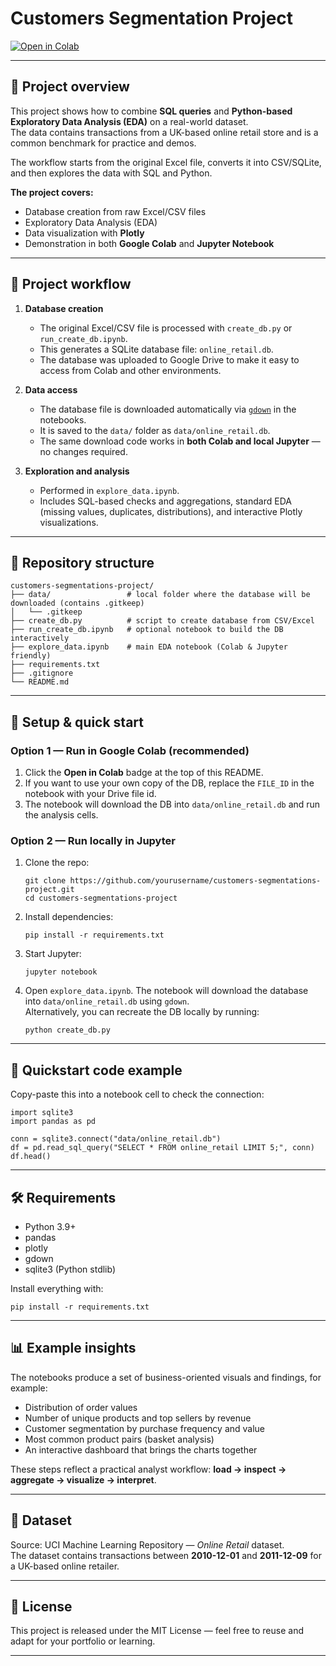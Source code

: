 # Customers Segmentation Project

[![Open in Colab](https://colab.research.google.com/assets/colab-badge.svg)](https://colab.research.google.com/github/yourusername/customers-segmentations-project/blob/main/explore_data.ipynb)

---

## 📌 Project overview
This project shows how to combine **SQL queries** and **Python-based Exploratory Data Analysis (EDA)** on a real-world dataset.  
The data contains transactions from a UK-based online retail store and is a common benchmark for practice and demos.

The workflow starts from the original Excel file, converts it into CSV/SQLite, and then explores the data with SQL and Python.

**The project covers:**
- Database creation from raw Excel/CSV files  
- Exploratory Data Analysis (EDA)  
- Data visualization with **Plotly**  
- Demonstration in both **Google Colab** and **Jupyter Notebook**

---

## 🚀 Project workflow

1. **Database creation**  
   - The original Excel/CSV file is processed with `create_db.py` or `run_create_db.ipynb`.  
   - This generates a SQLite database file: `online_retail.db`.  
   - The database was uploaded to Google Drive to make it easy to access from Colab and other environments.

2. **Data access**  
   - The database file is downloaded automatically via [`gdown`](https://github.com/wkentaro/gdown) in the notebooks.  
   - It is saved to the `data/` folder as `data/online_retail.db`.  
   - The same download code works in **both Colab and local Jupyter** — no changes required.

3. **Exploration and analysis**  
   - Performed in `explore_data.ipynb`.  
   - Includes SQL-based checks and aggregations, standard EDA (missing values, duplicates, distributions), and interactive Plotly visualizations.

---

## 📂 Repository structure
    customers-segmentations-project/
    ├── data/                 # local folder where the database will be downloaded (contains .gitkeep)
    │   └── .gitkeep
    ├── create_db.py          # script to create database from CSV/Excel
    ├── run_create_db.ipynb   # optional notebook to build the DB interactively
    ├── explore_data.ipynb    # main EDA notebook (Colab & Jupyter friendly)
    ├── requirements.txt
    ├── .gitignore
    └── README.md

---

## 🔧 Setup & quick start

### Option 1 — Run in Google Colab (recommended)
1. Click the **Open in Colab** badge at the top of this README.  
2. If you want to use your own copy of the DB, replace the `FILE_ID` in the notebook with your Drive file id.  
3. The notebook will download the DB into `data/online_retail.db` and run the analysis cells.

### Option 2 — Run locally in Jupyter
1. Clone the repo:
    ```
    git clone https://github.com/yourusername/customers-segmentations-project.git
    cd customers-segmentations-project
    ``` 
2. Install dependencies:
    ```
    pip install -r requirements.txt
    ```
3. Start Jupyter:
    ```
    jupyter notebook
    ```
4. Open `explore_data.ipynb`. The notebook will download the database into `data/online_retail.db` using `gdown`.  
   Alternatively, you can recreate the DB locally by running:
    ```
    python create_db.py
    ```
---

## 🧩 Quickstart code example
Copy-paste this into a notebook cell to check the connection:

    import sqlite3
    import pandas as pd

    conn = sqlite3.connect("data/online_retail.db")
    df = pd.read_sql_query("SELECT * FROM online_retail LIMIT 5;", conn)
    df.head()

---

## 🛠 Requirements
- Python 3.9+  
- pandas  
- plotly  
- gdown  
- sqlite3 (Python stdlib)

Install everything with:

    pip install -r requirements.txt

---

## 📊 Example insights
The notebooks produce a set of business-oriented visuals and findings, for example:
- Distribution of order values  
- Number of unique products and top sellers by revenue  
- Customer segmentation by purchase frequency and value  
- Most common product pairs (basket analysis)  
- An interactive dashboard that brings the charts together

These steps reflect a practical analyst workflow: **load → inspect → aggregate → visualize → interpret**.

---

## 📑 Dataset
Source: UCI Machine Learning Repository — *Online Retail* dataset.  
The dataset contains transactions between **2010-12-01** and **2011-12-09** for a UK-based online retailer.

---

## 📜 License
This project is released under the MIT License — feel free to reuse and adapt for your portfolio or learning.

---
